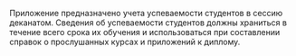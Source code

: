 Приложение предназначено учета успеваемости студентов в сессию деканатом. Сведения об успеваемости студентов должны храниться в течение всего срока их обучения и использоваться при составлении справок о прослушанных курсах и приложений к диплому.
